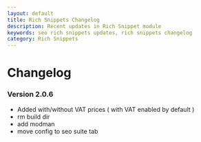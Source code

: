 ```yaml
---
layout: default
title: Rich Snippets Changelog
description: Recent updates in Rich Snippet module
keywords: seo rich snippets updates, rich snippets changelog
category: Rich Snippets
---
```


# Changelog

### Version 2.0.6

 -  Added with/without VAT prices ( with VAT enabled by default )
 -  rm build dir
 -  add modman
 -  move config to seo suite tab
